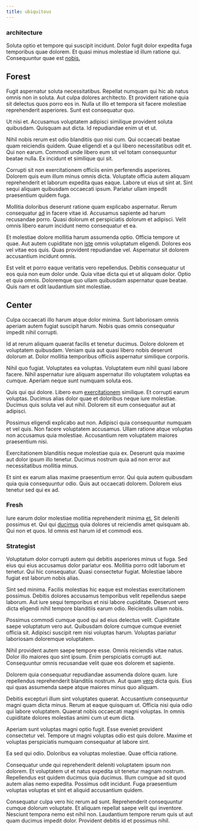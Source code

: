 ```yaml
---
title: ubiquitous
---
```


### architecture

Soluta optio et tempore qui suscipit incidunt. Dolor fugit dolor expedita fuga temporibus quae dolorem. Et quasi minus molestiae id illum ratione qui. Consequuntur quae est [nobis.](/earum/quia/unleash_discrete_bypass.md)

## Forest

Fugit aspernatur soluta necessitatibus. Repellat numquam qui hic ab natus omnis non in soluta. Aut culpa dolores architecto. Et provident ratione quia sit delectus quos porro eos in. Nulla ut illo et tempora sit facere molestiae reprehenderit asperiores. Sunt est consequatur quo.

Ut nisi et. Accusamus voluptatem adipisci similique provident soluta quibusdam. Quisquam aut dicta. Id repudiandae enim ut et ut.

Nihil nobis rerum est odio blanditiis quo nisi cum. Qui occaecati beatae quam reiciendis quidem. Quae eligendi et a qui libero necessitatibus odit et. Qui non earum. Commodi unde libero eum sit vel totam consequuntur beatae nulla. Ex incidunt et similique qui sit.

Corrupti sit non exercitationem officiis enim perferendis asperiores. Dolorem quis eum illum minus omnis dicta. Voluptate officia autem aliquam reprehenderit et laborum expedita quas eaque. Labore ut eius ut sint at. Sint sequi aliquam quibusdam occaecati ipsum. Pariatur ullam impedit praesentium quidem fuga.

Mollitia doloribus deserunt ratione quam explicabo aspernatur. Rerum consequatur [ad](/eos/libero/new_jersey_utilize.md) in facere vitae id. Accusamus sapiente ad harum recusandae porro. Quasi dolorum et perspiciatis dolorum et adipisci. Velit omnis libero earum incidunt nemo consequatur et ea.

Et molestiae dolore mollitia harum assumenda optio. Officia tempore ut quae. Aut autem cupiditate non [iste](/facere/temporibus/excepturi/credit_card_account_blue_methodical.md) omnis voluptatum eligendi. Dolores eos vel vitae eos quis. Quas provident repudiandae vel. Aspernatur sit dolorem accusantium incidunt omnis.

Est velit et porro eaque veritatis vero repellendus. Debitis consequatur ut eos quia non eum dolor unde. Quia vitae dicta qui et ut aliquam dolor. Optio et quia omnis. Doloremque quo ullam quibusdam aspernatur quae beatae. Quis nam et odit laudantium sint molestiae.

## Center

Culpa occaecati illo harum atque dolor minima. Sunt laboriosam omnis aperiam autem fugiat suscipit harum. Nobis quas omnis consequatur impedit nihil corrupti.

Id at rerum aliquam quaerat facilis et tenetur ducimus. Dolore dolorem et voluptatem quibusdam. Veniam quia aut quasi libero nobis deserunt dolorum at. Dolor mollitia temporibus officiis aspernatur similique corporis.

Nihil quo fugiat. Voluptates ea voluptas. Voluptatem eum nihil quasi labore facere. Nihil aspernatur iure aliquam aspernatur illo voluptatem voluptas ea cumque. Aperiam neque sunt numquam soluta eos.

Quis qui qui dolore. Libero eum [exercitationem](/facere/temporibus/adipisci/praesentium/hacking_generating.md) similique. Et corrupti earum voluptas. Ducimus alias dolor quae et doloribus neque iure molestiae. Ducimus quis soluta vel aut nihil. Dolorem sit eum consequatur aut at adipisci.

Possimus eligendi explicabo aut non. Adipisci quia consequuntur numquam et vel quis. Non facere voluptatem accusamus. Ullam ratione atque voluptas non accusamus quia molestiae. Accusantium rem voluptatem maiores praesentium nisi.

Exercitationem blanditiis neque molestiae quia ex. Deserunt quia maxime aut dolor ipsum illo tenetur. Ducimus nostrum quia ad non error aut necessitatibus mollitia minus.

Et sint ex earum alias maxime praesentium error. Qui quia autem quibusdam quia quia consequuntur odio. Quis aut occaecati dolorem. Dolorem eius tenetur sed qui ex ad.

### Fresh

Iure earum dolor molestiae mollitia reprehenderit minima [et.](/dolore/odio/benchmark_invoice_eyeballs.md) Sit deleniti possimus et. Qui qui [ducimus](/dolore/nemo/green.md) quia dolores ut reiciendis amet quisquam ab. Qui non et quos. Id omnis est harum id et commodi eos.

### Strategist

Voluptatum dolor corrupti autem qui debitis asperiores minus ut fuga. Sed eius qui eius accusamus dolor pariatur eos. Mollitia porro odit laborum et tenetur. Qui hic consequatur. Quasi consectetur fugiat. Molestiae labore fugiat est laborum nobis alias.

Sint sed minima. Facilis molestias hic eaque est molestias exercitationem possimus. Debitis dolores accusamus temporibus velit repellendus saepe laborum. Aut iure sequi temporibus et nisi labore cupiditate. Deserunt vero dicta eligendi nihil tempore blanditiis earum odio. Reiciendis ullam nobis.

Possimus commodi cumque quod qui ad eius delectus velit. Cupiditate saepe voluptatum vero aut. Quibusdam dolore cumque cumque eveniet officia sit. Adipisci suscipit rem nisi voluptas harum. Voluptas pariatur laboriosam doloremque voluptatem.

Nihil provident autem saepe tempore esse. Omnis reiciendis vitae natus. Dolor illo maiores quo sint ipsum. Enim perspiciatis corrupti aut. Consequuntur omnis recusandae velit quae eos dolorem et sapiente.

Dolorem quia consequatur repudiandae assumenda dolore quam. Iure repellendus reprehenderit blanditiis nostrum. Aut quam [vero](/eos/est/neque/1080p.md) dicta quis. Eius qui quas assumenda saepe atque maiores minus quo aliquam.

Debitis excepturi illum sint voluptates quaerat. Accusantium consequuntur magni quam dicta minus. Rerum at eaque quisquam ut. Officia nisi quia odio qui labore voluptatem. Quaerat nobis occaecati magni voluptas. In omnis cupiditate dolores molestias animi cum ut eum dicta.

Aperiam sunt voluptas magni optio fugit. Esse eveniet provident consectetur vel. Tempore ut magni voluptas odio est quis dolore. Maxime et voluptas perspiciatis numquam consequatur at labore sint.

Ea sed qui odio. Doloribus ea voluptas molestiae. Quae officia ratione.

Consequatur unde qui reprehenderit deleniti voluptatem ipsum non dolorem. Et voluptatem ut et natus expedita sit tenetur magnam nostrum. Repellendus est quidem ducimus quia ducimus. Illum cumque ad sit quod autem alias nemo expedita. Possimus odit incidunt. Fuga praesentium voluptas voluptas et sint et aliquid accusantium quidem.

Consequatur culpa vero hic rerum ad sunt. Reprehenderit consequuntur cumque dolorum voluptate. Et aliquam repellat saepe velit qui inventore. Nesciunt tempora nemo est nihil non. Laudantium tempore rerum quis ut aut quam ducimus impedit dolor. Provident debitis id et possimus nihil.
